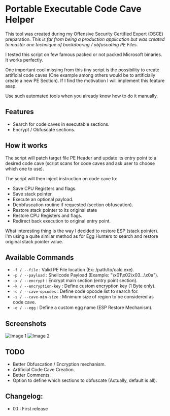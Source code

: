 # Portable Executable Code Cave Helper

This tool was created during my Offensive Security Certified Expert (OSCE) preparation. *This is far from being a production application but was created to master one technique of backdooring / obfuscating PE Files*.

I tested this script on few famous packed or not packed Microsoft binaries. It works perfectly.

One important cool missing from this tiny script is the possibility to create artificial code caves (One example among others would be to artificially create a new PE Section). If I find the motivation I will implement this feature asap. 

Use such automated tools when you already know how to do it manually.

## Features

* Search for code caves in executable sections.
* Encrypt / Obfuscate sections.

## How it works

The script will patch target file PE Header and update its entry point to a desired code cave (script scans for code caves and ask user to choose which one to use).

The script will then inject instruction on code cave to:

- Save CPU Registers and flags.
- Save stack pointer.
- Execute an optional payload.
- Deobfuscation routine if requested (section obfuscation). 
- Restore stack pointer to its original state
- Restore CPU Registers and flags.
- Redirect back execution to original entry point.

What interesting thing is the way I decided to restore ESP (stack pointer). I'm using a quite similar method as for Egg Hunters to search and restore original stack pointer value.

## Available Commands

- `-f / --file` : Valid PE File location (Ex: /path/to/calc.exe).
- `-p / --payload` : Shellcode Payload (Example: \"\\x01\\x02\\x03...\\x0a\").
- `-x / --encrypt` : Encrypt main section (entry point section).
- `-k / --encryption-key` : Define custom encryption key (1 Byte only).
- `-c / --cave-opcodes` : Define code opcode list to search for.
- `-s / --cave-min-size` : Minimum size of region to be considered as code cave.
- `-e / --egg` : Define a custom egg name (ESP Restore Mechanism).

## Screenshots

![Image 1](https://i.ibb.co/bb8WshH/Screenshot-2020-11-09-at-15-46-59.png)
![Image 2](https://i.ibb.co/TMk94WF/Screenshot-2020-11-09-at-15-47-38.png)

## TODO

- Better Obfuscation / Encryption mechanism.
- Artificial Code Cave Creation.
- Better Comments.
- Option to define which sections to obfuscate (Actually, default is all).


## Changelog:

- 0.1 : First release

